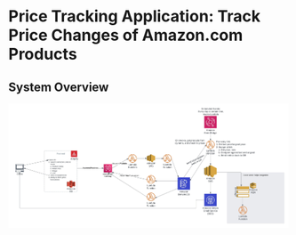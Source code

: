 # Price Tracking Application: Track Price Changes of Amazon.com Products

## System Overview
![system overview](assets/sysImage.jpeg)


